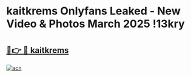 # kaitkrems Onlyfans Leaked - New Video & Photos March 2025 !13kry

# <h2><a href="https://c2covt.iuczelnia.edu.pl?title=kaitkrems&ref=13kry">🔗👉 🔴 kaitkrems</a></h2>

[![acn](https://github.com/user-attachments/assets/0f9c940e-d8b0-45ae-aac7-cd30a18b3e1c)](https://c2covt.iuczelnia.edu.pl?title=kaitkrems&ref=13kry)

